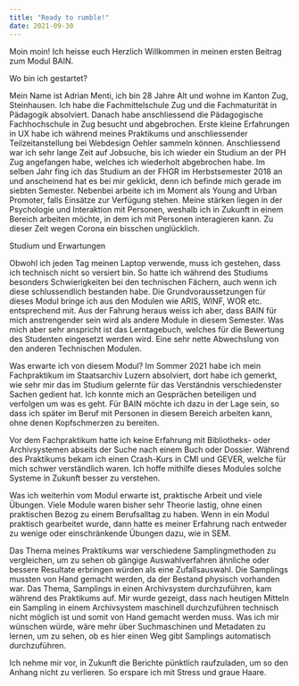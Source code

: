 ```yaml
---
title: "Ready to rumble!"
date: 2021-09-30
---
```

<p>Moin moin! Ich heisse euch Herzlich Willkommen in meinen ersten Beitrag zum Modul BAIN.</p>
<p>Wo bin ich gestartet?</p>
<p>Mein Name ist Adrian Menti, ich bin 28 Jahre Alt und wohne im Kanton Zug, Steinhausen. Ich habe die Fachmittelschule Zug und die Fachmaturität in Pädagogik absolviert. Danach habe anschliessend die Pädagogische Fachhochschule in Zug besucht und abgebrochen. Erste kleine Erfahrungen in UX habe ich während meines Praktikums und anschliessender Teilzeitanstellung bei Webdesign Oehler sammeln können. Anschliessend war ich sehr lange Zeit auf Jobsuche, bis ich wieder ein Studium an der PH Zug angefangen habe, welches ich wiederholt abgebrochen habe. Im selben Jahr fing ich das Studium an der FHGR im Herbstsemester 2018 an und anscheinend hat es bei mir geklickt, denn ich befinde mich gerade im siebten Semester. Nebenbei arbeite ich im Moment als Young and Urban Promoter, falls Einsätze zur Verfügung stehen.  Meine stärken liegen in der Psychologie und Interaktion mit Personen, weshalb ich in Zukunft in einem Bereich arbeiten möchte, in dem ich mit Personen interagieren kann. Zu dieser Zeit wegen Corona ein bisschen unglücklich.</p>
<p>Studium und Erwartungen</p>
<p>Obwohl ich jeden Tag meinen Laptop verwende, muss ich gestehen, dass ich technisch nicht so versiert bin. So hatte ich während des Studiums besonders Schwierigkeiten bei den technischen Fächern, auch wenn ich diese schlussendlich bestanden habe. Die Grundvoraussetzungen für dieses Modul bringe ich aus den Modulen wie ARIS, WINF, WOR etc. entsprechend mit. Aus der Fahrung heraus weiss ich aber, dass BAIN für mich anstrengender sein wird als andere Module in diesem Semester. Was mich aber sehr anspricht ist das Lerntagebuch, welches für die Bewertung des Studenten eingesetzt werden wird. Eine sehr nette Abwechslung von den anderen Technischen Modulen.</p>
<p>Was erwarte ich von diesem Modul? Im Sommer 2021 habe ich mein Fachpraktikum im Staatsarchiv Luzern absolviert, dort habe ich gemerkt, wie sehr mir das im Studium gelernte für das Verständnis verschiedenster Sachen gedient hat. Ich konnte mich an Gesprächen beteiligen und verfolgen um was es geht. Für BAIN möchte ich dazu in der Lage sein, so dass ich später im Beruf mit Personen in diesem Bereich arbeiten kann, ohne denen Kopfschmerzen zu bereiten.</p>
<p>Vor dem Fachpraktikum hatte ich keine Erfahrung mit Bibliotheks- oder Archivsystemen abseits der Suche nach einem Buch oder Dossier. Während des Praktikums bekam ich einen Crash-Kurs in CMI und GEVER, welche für mich schwer verständlich waren. Ich hoffe mithilfe dieses Modules solche Systeme in Zukunft besser zu verstehen.</p>
<p>Was ich weiterhin vom Modul erwarte ist, praktische Arbeit und viele Übungen. Viele Module waren bisher sehr Theorie lastig, ohne einen praktischen Bezog zu einem Berufsalltag zu haben. Wenn in ein Modul praktisch gearbeitet wurde, dann hatte es meiner Erfahrung nach entweder zu wenige oder einschränkende Übungen dazu, wie in SEM.</p>
<p>Das Thema meines Praktikums war verschiedene Samplingmethoden zu vergleichen, um zu sehen ob gängige Auswahlverfahren ähnliche oder bessere Resultate erbringen würden als eine Zufallsauswahl. Die Samplings mussten von Hand gemacht werden, da der Bestand physisch vorhanden war. Das Thema, Samplings in einen Archivsystem durchzuführen, kam während des Praktikums auf. Mir wurde gezeigt, dass nach heutigen Mitteln ein Sampling in einem Archivsystem maschinell durchzuführen technisch nicht möglich ist und somit von Hand gemacht werden muss. Was ich mir wünschen würde, wäre mehr über Suchmaschinen und Metadaten zu lernen, um zu sehen, ob es hier einen Weg gibt Samplings automatisch durchzuführen.</p>
<p>Ich nehme mir vor, in Zukunft die Berichte pünktlich raufzuladen, um so den Anhang nicht zu verlieren. So erspare ich mit Stress und graue Haare.</p>


